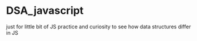 # DSA_javascript

just for little bit of JS practice and curiosity to see how data structures differ in JS
